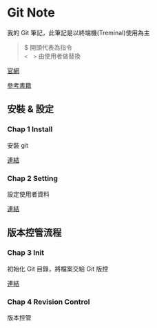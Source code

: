 # Git Note

我的 Git 筆記，此筆記是以終端機(Treminal)使用為主

> $ 開頭代表為指令 <br>
> `<  >` 由使用者做替換

[官網](https://git-scm.com/)

[參考書籍](https://gitbook.tw/)

## 安裝 & 設定

### Chap 1 Install

安裝 git

[連結](Chap1.Install.md)

### Chap 2 Setting

設定使用者資料

[連結](Chap2.Setting.md)

## 版本控管流程

### Chap 3 Init

初始化 Git 目錄，將檔案交給 Git 版控

[連結](Chap3.Init.md)

### Chap 4 Revision Control

版本控管